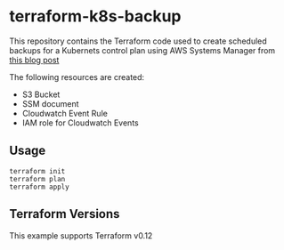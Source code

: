 # terraform-k8s-backup

This repository contains the Terraform code used to create scheduled backups for a Kubernets control plan using AWS Systems Manager from [this blog post](https://devopsgoat.home.blog/2019/11/30/k8s-backups-with-systems-manager/)

The following resources are created:
* S3 Bucket
* SSM document
* Cloudwatch Event Rule
* IAM role for Cloudwatch Events



## Usage
```
terraform init
terraform plan
terraform apply
```


## Terraform Versions
This example supports Terraform v0.12